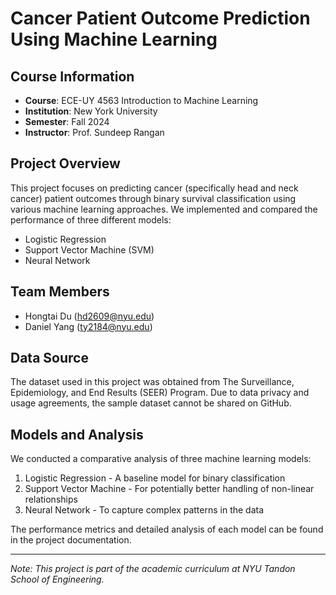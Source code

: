 # Cancer Patient Outcome Prediction Using Machine Learning

## Course Information
- **Course**: ECE-UY 4563 Introduction to Machine Learning
- **Institution**: New York University
- **Semester**: Fall 2024
- **Instructor**: Prof. Sundeep Rangan

## Project Overview
This project focuses on predicting cancer (specifically head and neck cancer) patient outcomes through binary survival classification using various machine learning approaches. We implemented and compared the performance of three different models:
- Logistic Regression
- Support Vector Machine (SVM)
- Neural Network

## Team Members
- Hongtai Du (hd2609@nyu.edu)
- Daniel Yang (ty2184@nyu.edu)

## Data Source
The dataset used in this project was obtained from The Surveillance, Epidemiology, and End Results (SEER) Program. Due to data privacy and usage agreements, the sample dataset cannot be shared on GitHub.

## Models and Analysis
We conducted a comparative analysis of three machine learning models:
1. Logistic Regression - A baseline model for binary classification
2. Support Vector Machine - For potentially better handling of non-linear relationships
3. Neural Network - To capture complex patterns in the data

The performance metrics and detailed analysis of each model can be found in the project documentation.

---
*Note: This project is part of the academic curriculum at NYU Tandon School of Engineering.*
